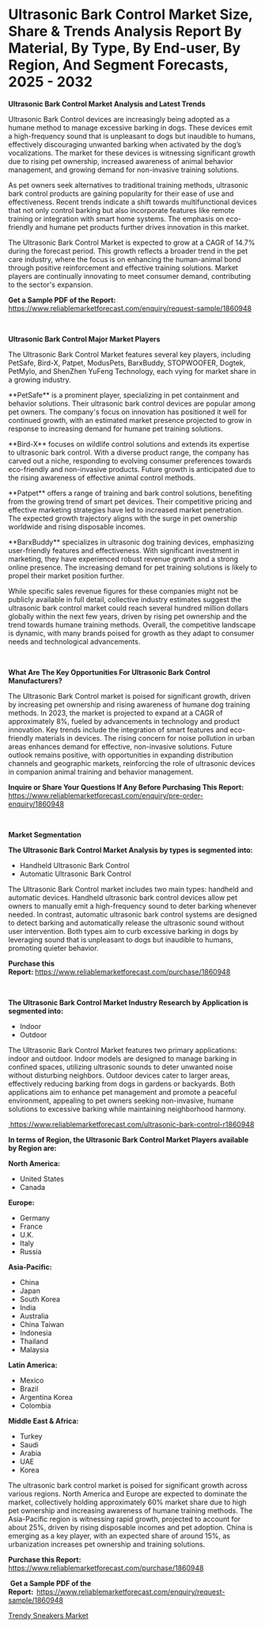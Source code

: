 <p><h1>Ultrasonic Bark Control Market Size, Share & Trends Analysis Report By Material, By Type, By End-user, By Region, And Segment Forecasts, 2025 - 2032</h1></p><p><strong>Ultrasonic Bark Control Market Analysis and Latest Trends</strong></p>
<p><p>Ultrasonic Bark Control devices are increasingly being adopted as a humane method to manage excessive barking in dogs. These devices emit a high-frequency sound that is unpleasant to dogs but inaudible to humans, effectively discouraging unwanted barking when activated by the dog’s vocalizations. The market for these devices is witnessing significant growth due to rising pet ownership, increased awareness of animal behavior management, and growing demand for non-invasive training solutions.</p><p>As pet owners seek alternatives to traditional training methods, ultrasonic bark control products are gaining popularity for their ease of use and effectiveness. Recent trends indicate a shift towards multifunctional devices that not only control barking but also incorporate features like remote training or integration with smart home systems. The emphasis on eco-friendly and humane pet products further drives innovation in this market.</p><p>The Ultrasonic Bark Control Market is expected to grow at a CAGR of 14.7% during the forecast period. This growth reflects a broader trend in the pet care industry, where the focus is on enhancing the human-animal bond through positive reinforcement and effective training solutions. Market players are continually innovating to meet consumer demand, contributing to the sector's expansion.</p></p>
<p><strong>Get a Sample PDF of the Report:&nbsp;</strong> <a href="https://www.reliablemarketforecast.com/enquiry/request-sample/1860948?utm_campaign=2190&utm_medium=2&utm_source=Github&utm_content=ia&utm_term=09022025&utm_id=ultrasonic-bark-control">https://www.reliablemarketforecast.com/enquiry/request-sample/1860948</a></p>
<p>&nbsp;</p>
<p><strong>Ultrasonic Bark Control Major Market Players</strong></p>
<p><p>The Ultrasonic Bark Control Market features several key players, including PetSafe, Bird-X, Patpet, ModusPets, BarxBuddy, STOPWOOFER, Dogtek, PetMylo, and ShenZhen YuFeng Technology, each vying for market share in a growing industry.</p><p>**PetSafe** is a prominent player, specializing in pet containment and behavior solutions. Their ultrasonic bark control devices are popular among pet owners. The company's focus on innovation has positioned it well for continued growth, with an estimated market presence projected to grow in response to increasing demand for humane pet training solutions.</p><p>**Bird-X** focuses on wildlife control solutions and extends its expertise to ultrasonic bark control. With a diverse product range, the company has carved out a niche, responding to evolving consumer preferences towards eco-friendly and non-invasive products. Future growth is anticipated due to the rising awareness of effective animal control methods.</p><p>**Patpet** offers a range of training and bark control solutions, benefiting from the growing trend of smart pet devices. Their competitive pricing and effective marketing strategies have led to increased market penetration. The expected growth trajectory aligns with the surge in pet ownership worldwide and rising disposable incomes.</p><p>**BarxBuddy** specializes in ultrasonic dog training devices, emphasizing user-friendly features and effectiveness. With significant investment in marketing, they have experienced robust revenue growth and a strong online presence. The increasing demand for pet training solutions is likely to propel their market position further.</p><p>While specific sales revenue figures for these companies might not be publicly available in full detail, collective industry estimates suggest the ultrasonic bark control market could reach several hundred million dollars globally within the next few years, driven by rising pet ownership and the trend towards humane training methods. Overall, the competitive landscape is dynamic, with many brands poised for growth as they adapt to consumer needs and technological advancements.</p></p>
<p>&nbsp;</p>
<p><strong>What Are The Key Opportunities For Ultrasonic Bark Control Manufacturers?</strong></p>
<p><p>The Ultrasonic Bark Control market is poised for significant growth, driven by increasing pet ownership and rising awareness of humane dog training methods. In 2023, the market is projected to expand at a CAGR of approximately 8%, fueled by advancements in technology and product innovation. Key trends include the integration of smart features and eco-friendly materials in devices. The rising concern for noise pollution in urban areas enhances demand for effective, non-invasive solutions. Future outlook remains positive, with opportunities in expanding distribution channels and geographic markets, reinforcing the role of ultrasonic devices in companion animal training and behavior management.</p></p>
<p><strong>Inquire or Share Your Questions If Any Before Purchasing This Report:</strong> <a href="https://www.reliablemarketforecast.com/enquiry/pre-order-enquiry/1860948?utm_campaign=2190&utm_medium=2&utm_source=Github&utm_content=ia&utm_term=09022025&utm_id=ultrasonic-bark-control">https://www.reliablemarketforecast.com/enquiry/pre-order-enquiry/1860948</a></p>
<p>&nbsp;</p>
<p><strong>Market Segmentation</strong></p>
<p><strong>The Ultrasonic Bark Control Market Analysis by types is segmented into:</strong></p>
<p><ul><li>Handheld Ultrasonic Bark Control</li><li>Automatic Ultrasonic Bark Control</li></ul></p>
<p><p>The Ultrasonic Bark Control market includes two main types: handheld and automatic devices. Handheld ultrasonic bark control devices allow pet owners to manually emit a high-frequency sound to deter barking whenever needed. In contrast, automatic ultrasonic bark control systems are designed to detect barking and automatically release the ultrasonic sound without user intervention. Both types aim to curb excessive barking in dogs by leveraging sound that is unpleasant to dogs but inaudible to humans, promoting quieter behavior.</p></p>
<p><strong>Purchase this Report:&nbsp;</strong><a href="https://www.reliablemarketforecast.com/purchase/1860948?utm_campaign=2190&utm_medium=2&utm_source=Github&utm_content=ia&utm_term=09022025&utm_id=ultrasonic-bark-control">https://www.reliablemarketforecast.com/purchase/1860948</a></p>
<p>&nbsp;</p>
<p><strong>The Ultrasonic Bark Control Market Industry Research by Application is segmented into:</strong></p>
<p><ul><li>Indoor</li><li>Outdoor</li></ul></p>
<p><p>The Ultrasonic Bark Control Market features two primary applications: indoor and outdoor. Indoor models are designed to manage barking in confined spaces, utilizing ultrasonic sounds to deter unwanted noise without disturbing neighbors. Outdoor devices cater to larger areas, effectively reducing barking from dogs in gardens or backyards. Both applications aim to enhance pet management and promote a peaceful environment, appealing to pet owners seeking non-invasive, humane solutions to excessive barking while maintaining neighborhood harmony.</p></p>
<p><a href="https://www.reliablemarketforecast.com/ultrasonic-bark-control-r1860948?utm_campaign=2190&utm_medium=2&utm_source=Github&utm_content=ia&utm_term=09022025&utm_id=ultrasonic-bark-control">&nbsp;https://www.reliablemarketforecast.com/ultrasonic-bark-control-r1860948</a></p>
<p><strong>In terms of Region, the Ultrasonic Bark Control Market Players available by Region are:</strong></p>
<p>
    <p> <strong> North America: </strong>
        <ul>
            <li>United States</li>
            <li>Canada</li>
        </ul>
        </p> 
    <p> <strong> Europe: </strong>
        <ul>
            <li>Germany</li>
            <li>France</li>
            <li>U.K.</li>
            <li>Italy</li>
            <li>Russia</li>
        </ul>
        </p> 
    <p> <strong> Asia-Pacific: </strong>
        <ul>
            <li>China</li>
            <li>Japan</li>
            <li>South Korea</li>
            <li>India</li>
            <li>Australia</li>
            <li>China Taiwan</li>
            <li>Indonesia</li>
            <li>Thailand</li>
            <li>Malaysia</li>
        </ul>
        </p> 
    <p> <strong> Latin America: </strong>
        <ul>
            <li>Mexico</li>
            <li>Brazil</li>
            <li>Argentina Korea</li>
            <li>Colombia</li>
        </ul>
        </p> 
    <p> <strong> Middle East & Africa: </strong>
        <ul>
            <li>Turkey</li>
            <li>Saudi</li>
            <li>Arabia</li>
            <li>UAE</li>
            <li>Korea</li>
        </ul>
    </p>
    </p>
<p><p>The ultrasonic bark control market is poised for significant growth across various regions. North America and Europe are expected to dominate the market, collectively holding approximately 60% market share due to high pet ownership and increasing awareness of humane training methods. The Asia-Pacific region is witnessing rapid growth, projected to account for about 25%, driven by rising disposable incomes and pet adoption. China is emerging as a key player, with an expected share of around 15%, as urbanization increases pet ownership and training solutions.</p></p>
<p><strong>Purchase this Report: </strong><a href="https://www.reliablemarketforecast.com/purchase/1860948?utm_campaign=2190&utm_medium=2&utm_source=Github&utm_content=ia&utm_term=09022025&utm_id=ultrasonic-bark-control">https://www.reliablemarketforecast.com/purchase/1860948</a></p>
<p>&nbsp;<strong>Get a Sample PDF of the Report:&nbsp;&nbsp;</strong><a href="https://www.reliablemarketforecast.com/enquiry/request-sample/1860948?utm_campaign=2190&utm_medium=2&utm_source=Github&utm_content=ia&utm_term=09022025&utm_id=ultrasonic-bark-control">https://www.reliablemarketforecast.com/enquiry/request-sample/1860948</a></p>
<p><strong></strong></p>
<p><p><a href="https://github.com/gullattedenna/Market-Research-Report-List-1/blob/main/trendy-sneakers-market.md?utm_campaign=2190&utm_medium=2&utm_source=Github&utm_content=ia&utm_term=09022025&utm_id=ultrasonic-bark-control">Trendy Sneakers Market</a></p></p>